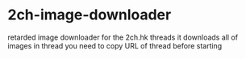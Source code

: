 # 2ch-image-downloader
retarded image downloader for the 2ch.hk threads
it downloads all of images in thread
you need to copy URL of thread before starting
